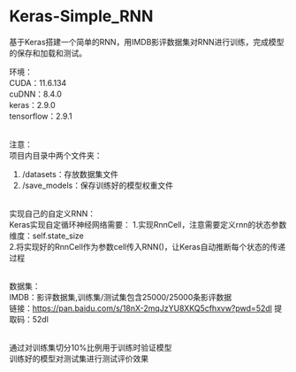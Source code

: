 # Keras-Simple_RNN
基于Keras搭建一个简单的RNN，用IMDB影评数据集对RNN进行训练，完成模型的保存和加载和测试。

环境：<br />
CUDA：11.6.134<br />
cuDNN：8.4.0<br />
keras：2.9.0<br />
tensorflow：2.9.1<br /><br />

注意：<br />
项目内目录中两个文件夹：<br />
1. /datasets：存放数据集文件<br />
2. /save_models：保存训练好的模型权重文件<br /><br />

实现自己的自定义RNN：<br />
Keras实现自定循环神经网络需要：
1.实现RnnCell，注意需要定义rnn的状态参数维度：self.state_size<br />
2.将实现好的RnnCell作为参数cell传入RNN()，让Keras自动推断每个状态的传递过程<br /><br />

数据集：<br />
IMDB：影评数据集,训练集/测试集包含25000/25000条影评数据<br />
链接：https://pan.baidu.com/s/18nX-2mqJzYU8XKQ5cfhxvw?pwd=52dl 提取码：52dl<br /><br />

通过对训练集切分10%比例用于训练时验证模型<br />
训练好的模型对测试集进行测试评价效果<br />
